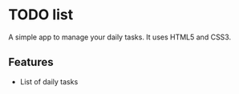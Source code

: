 # TODO list
A simple app to manage your daily tasks. 
It uses HTML5 and CSS3. 

## Features
* List of daily tasks
